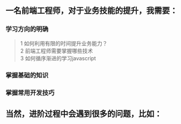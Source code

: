 一名前端工程师，对于业务技能的提升，我需要：
------

### 学习方向的明确
>1 如何利用有限的时间提升业务能力？<br />
2 前端工程师需要掌握哪些技术<br />
3 如何循序渐进的学习javascript<br />
>
### 掌握基础的知识<br />

### 掌握常用开发技巧<br />

当然，进阶过程中会遇到很多的问题，比如：
------

